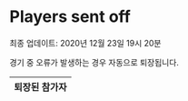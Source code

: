 # Players sent off
최종 업데이트: 2020년 12월 23일 19시 20분


경기 중 오류가 발생하는 경우 자동으로 퇴장됩니다.


| 퇴장된 참가자 |
|:---:|